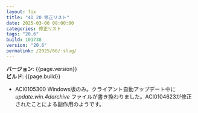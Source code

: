 ```yaml
---
layout: fix
title: "4D 20 修正リスト"
date: 2025-03-06 08:00:00
categories: 修正リスト
tags: "20.6"
build: 101738
version: "20.6"
permalink: /2025/66/:slug/
---
```


**バージョン**: {{page.version}}  
**ビルド**: {{page.build}} 

* ACI0105300 Windows版のみ。クライアント自動アップデート中に*update.win.4darchive* ファイルが書き換わりました。ACI0104623が修正されたことによる副作用のようです。
